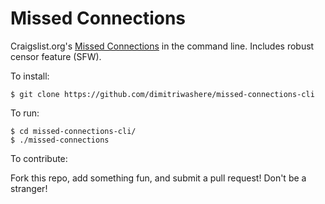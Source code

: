 # Missed Connections

Craigslist.org's <a href="https://newyork.craigslist.org/search/mis">Missed Connections</a> in the command line. Includes robust censor feature (SFW).

To install:

    $ git clone https://github.com/dimitriwashere/missed-connections-cli

To run:

    $ cd missed-connections-cli/
    $ ./missed-connections

To contribute:

Fork this repo, add something fun, and submit a pull request! Don't be a stranger!
